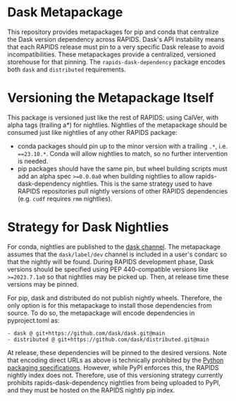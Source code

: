 # Dask Metapackage

This repository provides metapackages for pip and conda that centralize the Dask version dependency across RAPIDS.
Dask's API instability means that each RAPIDS release must pin to a very specific Dask release to avoid incompatibilities.
These metapackages provide a centralized, versioned storehouse for that pinning.
The `rapids-dask-dependency` package encodes both `dask` and `distributed` requirements.

# Versioning the Metapackage Itself

This package is versioned just like the rest of RAPIDS: using CalVer, with alpha tags (trailing a\*) for nightlies.
Nightlies of the metapackage should be consumed just like nightlies of any other RAPIDS package: 
  - conda packages should pin up to the minor version with a trailing `.*`, i.e. `==23.10.*`. Conda will allow nightlies to match, so no further intervention is needed.
  - pip packages should have the same pin, but wheel building scripts must add an alpha spec `>=0.0.0a0` when building nightlies to allow rapids-dask-dependency nightlies. This is the same strategy used to have RAPIDS repositories pull nightly versions of other RAPIDS dependencies (e.g. `cudf` requires `rmm` nightlies).

# Strategy for Dask Nightlies

For conda, nightlies are published to the [dask channel](https://anaconda.org/dask/).
The metapackage assumes that the `dask/label/dev` channel is included in a user's condarc so that the nightly will be found.
During RAPIDS development phase, Dask versions should be specified using PEP 440-compatible versions like `>=2023.7.1a0` so that nightlies may be picked up.
Then, at release time these versions may be pinned.


For pip, dask and distributed do not publish nightly wheels.
Therefore, the only option is for this metapackage to install those dependencies from source.
To do so, the metapackage will encode dependencies in pyproject.toml as:
```
- dask @ git+https://github.com/dask/dask.git@main
- distributed @ git+https://github.com/dask/distributed.git@main
```
At release, these dependencies will be pinned to the desired versions.
Note that encoding direct URLs as above is technically prohibited by the [Python packaging specifications](https://packaging.python.org/en/latest/specifications/version-specifiers/#direct-references).
However, while PyPI enforces this, the RAPIDS nightly index does not.
Therefore, use of this versioning strategy currently prohibits rapids-dask-dependency nightlies from being uploaded to PyPI, and they must be hosted on the RAPIDS nightly pip index.
